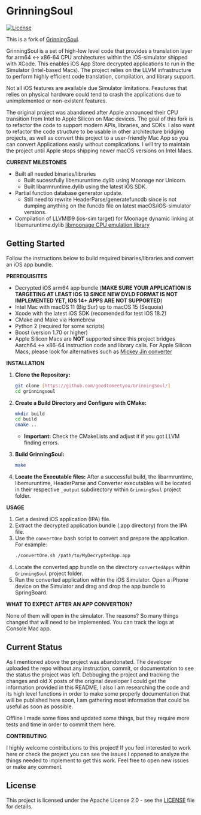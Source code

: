 # GrinningSoul

[![License](https://img.shields.io/badge/License-Apache%202.0-blue.svg)](https://github.com/goodtomeetyou/GrinningSoul/blob/master/LICENSE.txt)

This is a fork of [GrinningSoul](https://github.com/daeken/grinningsoul).

GrinningSoul is a set of high-low level code that provides a translation layer for arm64 <-> x86-64 CPU architectures within the iOS-simulator shipped with XCode. This enables iOS App Store decrypted applications to run in the Simulator (Intel-based Macs). The project relies on the LLVM infrastructure to perform highly efficient code translation, compilation, and library support.

Not all iOS features are available due Simulator limitations. Feautures that relies on physical hardware could tend to crash the applications due to unimplemented or non-existent features.

The original project was abandoned after Apple announced their CPU transition from Intel to Apple Silicon on Mac devices. The goal of this fork is to refactor the code to support modern APIs, libraries, and SDKs. I also want to refactor the code structure to be usable in other architecture bridging projects, as well as convert this project to a user-friendly Mac App so you can convert Applications easily without complications. I will try to maintain the project until Apple stops shipping newer macOS versions on Intel Macs.

**CURRENT MILESTONES**

*   Built all needed binaries/libraries
    *   Built sucessfully libemuruntime.dylib using Moonage nor Unicorn.
    *   Built libarmruntime.dylib using the latest iOS SDK.
*   Partial function database generator update.
    *   Still need to rewrite HeaderParse/generatefuncdb since is not dumping anything on the funcdb file on latest macOS/iOS-simulator versions.
*   Compilation of LLVM@9 (ios-sim target) for Moonage dynamic linking at libemuruntime.dylib [libmoonage CPU emulation library](https://github.com/daeken/libmoonage)

## Getting Started

Follow the instructions below to build required binaries/libraries and convert an iOS app bundle.

**PREREQUISITES**
*   Decrypted iOS arm64 app bundle (**MAKE SURE YOUR APPLICATION IS TARGETING AT LEAST IOS 13 SINCE NEW DYLD FORMAT IS NOT IMPLEMENTED YET, IOS 14+ APPS ARE NOT SUPPORTED**)
*   Intel Mac with macOS 11 (Big Sur) up to macOS 15 (Sequoia)
*   Xcode with the latest iOS SDK (recomended for test iOS 18.2)
*   CMake and Make via Homebrew
*   Python 2 (required for some scripts)
*   Boost (version 1.70 or higher)
*   Apple Silicon Macs are **NOT** supported since this project bridges Aarch64 <-> x86-64 instruction code and library calls. For Apple Silicon Macs, please look for alternatives such as [Mickey Jin converter](https://jhftss.github.io/Run-any-iOS-Apps-in-the-Xcode-Simulator/)

**INSTALLATION**

1.  **Clone the Repository:**
    ```bash
    git clone [https://github.com/goodtomeetyou/GrinningSoul/]
    cd grinningsoul
    ```

2.  **Create a Build Directory and Configure with CMake:**
    ```bash
    mkdir build
    cd build
    cmake ..
    ```
    *   **Important:** Check the CMakeLists and adjust it if you got LLVM finding errors.

4.  **Build GrinningSoul:**
    ```bash
    make
    ```

5.  **Locate the Executable files:**  After a successful build, the libarmruntime, libemuruntime, HeaderParse and Converter executables will be located in their respective `_output` subdirectory within `GrinningSoul` project folder.

**USAGE**

1.  Get a desired iOS application (IPA) file.
2.  Extract the decrypted application bundle (.app directory) from the IPA file.
3.  Use the `convertOne` bash script to convert and prepare the application.  For example:
    ```bash
    ./convertOne.sh /path/to/MyDecryptedApp.app
    ```
4. Locate the converted app bundle on the directory `convertedApps` within `GrinningSoul` project folder.
5.  Run the converted application within the iOS Simulator.  Open a iPhone device on the Simulator and drag and drop the app bundle to SpringBoard.

**WHAT TO EXPECT AFTER AN APP CONVERTION?**

None of them will open in the simulator. The reasons? So many things changed that will need to be implemented. You can track the logs at Console Mac app.

## Current Status
As I mentioned above the project was abandonated. The developer uploaded the repo without any instruction, commit, or documentation to see the status the project was left. Debbuging the project and tracking the changes and old X posts of the original developer I could get the information provided in this README, I also I am researching the code and its high level functions in order to make some properly documentation that will be published here soon, I am gathering most information that could be useful as soon as possible.

Offline I made some fixes and updated some things, but they require more tests and time in order to commit them here.

**CONTRIBUTING**

I highly welcome contributions to this project! If you feel interested to work here or check the project you can see the issues I oppened to analyze the things needed to implement to get this work. Feel free to open new issues or make any comment.

## License

This project is licensed under the Apache License 2.0 - see the [LICENSE](https://github.com/goodtomeetyou/GrinningSoul/blob/master/LICENSE.txt) file for details.

